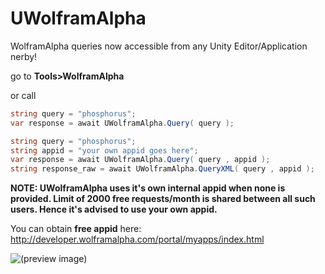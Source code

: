 # UWolframAlpha
WolframAlpha queries now accessible from any Unity Editor/Application nerby!

go to **Tools>WolframAlpha**

or call

```c#
string query = "phosphorus";
var response = await UWolframAlpha.Query( query );
```
```c#
string query = "phosphorus";
string appid = "your own appid goes here";
var response = await UWolframAlpha.Query( query , appid );
string response_raw = await UWolframAlpha.QueryXML( query , appid );
```

**NOTE: UWolframAlpha uses it's own internal appid when none is provided. Limit of 2000 free requests/month is shared between all such users. Hence it's advised to use your own appid.**

You can obtain **free appid** here: http://developer.wolframalpha.com/portal/myapps/index.html

![(preview image)](https://i.imgur.com/dlUKB4p.jpg)

